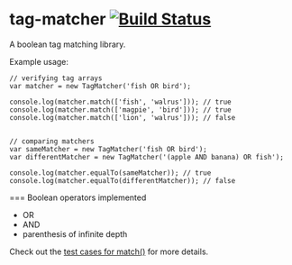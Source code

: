 # tag-matcher [![Build Status](https://travis-ci.org/Colum-SMA-Dev/tag-matcher.svg?branch=master)](https://travis-ci.org/Colum-SMA-Dev/tag-matcher)
A boolean tag matching library.

Example usage:

```
// verifying tag arrays
var matcher = new TagMatcher('fish OR bird');

console.log(matcher.match(['fish', 'walrus'])); // true
console.log(matcher.match(['magpie', 'bird'])); // true
console.log(matcher.match(['lion', 'walrus'])); // false


// comparing matchers
var sameMatcher = new TagMatcher('fish OR bird');
var differentMatcher = new TagMatcher('(apple AND banana) OR fish');

console.log(matcher.equalTo(sameMatcher)); // true
console.log(matcher.equalTo(differentMatcher)); // false
```

=== Boolean operators implemented

- OR
- AND
- parenthesis of infinite depth

Check out the [test cases for match()](test/test-match.js) for more details.
